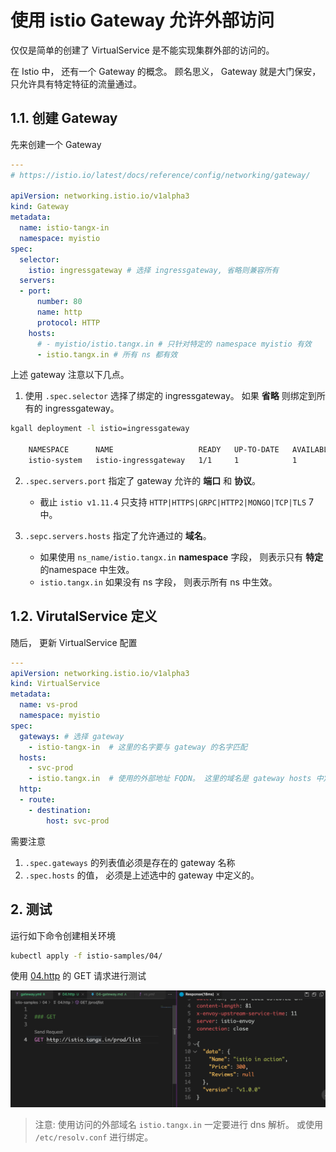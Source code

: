 # 使用 istio Gateway 允许外部访问 

仅仅是简单的创建了 VirtualService 是不能实现集群外部的访问的。

在 Istio 中， 还有一个 Gateway 的概念。 顾名思义， Gateway 就是大门保安， 只允许具有特定特征的流量通过。



## 1.1. 创建 Gateway

先来创建一个 Gateway

```yaml
---
# https://istio.io/latest/docs/reference/config/networking/gateway/

apiVersion: networking.istio.io/v1alpha3
kind: Gateway
metadata:
  name: istio-tangx-in
  namespace: myistio
spec:
  selector:
    istio: ingressgateway # 选择 ingressgateway, 省略则兼容所有
  servers:
  - port:
      number: 80
      name: http
      protocol: HTTP
    hosts:
      # - myistio/istio.tangx.in # 只针对特定的 namespace myistio 有效
      - istio.tangx.in # 所有 ns 都有效
```

上述 gateway 注意以下几点。

1. 使用 `.spec.selector` 选择了绑定的 ingressgateway。 如果 **省略** 则绑定到所有的 ingressgateway。

```bash
kgall deployment -l istio=ingressgateway

    NAMESPACE      NAME                   READY   UP-TO-DATE   AVAILABLE   AGE
    istio-system   istio-ingressgateway   1/1     1            1           3d23h
```

2. `.spec.servers.port` 指定了 gateway 允许的 **端口** 和 **协议**。 
    + 截止 `istio v1.11.4` 只支持 `HTTP|HTTPS|GRPC|HTTP2|MONGO|TCP|TLS` 7中。

3. `.sepc.servers.hosts` 指定了允许通过的 **域名**。
    + 如果使用 `ns_name/istio.tangx.in` **namespace** 字段， 则表示只有 **特定** 的namespace 中生效。 
    + `istio.tangx.in` 如果没有 ns 字段， 则表示所有 ns 中生效。


## 1.2. VirutalService 定义

随后， 更新 VirtualService 配置

```yaml
---
apiVersion: networking.istio.io/v1alpha3
kind: VirtualService
metadata:
  name: vs-prod
  namespace: myistio
spec:
  gateways: # 选择 gateway
    - istio-tangx-in  # 这里的名字要与 gateway 的名字匹配
  hosts:
    - svc-prod
    - istio.tangx.in  # 使用的外部地址 FQDN。 这里的域名是 gateway hosts 中定义的
  http:
  - route:
    - destination:
        host: svc-prod
```

需要注意

1. `.spec.gateways` 的列表值必须是存在的 gateway 名称
2. `.spec.hosts` 的值， 必须是上述选中的 gateway 中定义的。


## 2. 测试

运行如下命令创建相关环境

```bash
kubectl apply -f istio-samples/04/
```

使用 [04.http](/istio-samples/04/04.http) 的 GET 请求进行测试

![gateway result](/docs/imgs/04/04-gateway.png)

> 注意:  使用访问的外部域名 `istio.tangx.in` 一定要进行 dns 解析。 或使用 `/etc/resolv.conf` 进行绑定。